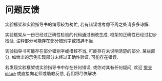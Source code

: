 # 问题反馈

实验框架和实验指导书的编写较为匆忙, 若有错误或考虑不周之处请多多谅解. 

实验框架从一份已经过正确性检验的代码通过删改生成, 框架的正确性已经过初步检验. 注释部分可能存在部分错别字或措辞不当. 

实验指导书可能存在部分错别字或措辞不当, 可能存在未说明清楚的部分. 某些部分, 如给出的示例实现部分未经过正确性验证, 可能存在错误. 

若发现实验框架或实验指导书中存在任何错误, 或你对其有任何疑问, 欢迎 [提交 issue](https://gitee.com/hitsz-cslab/Compiler/issues) 或直接向老师或助教反馈, 我们将尽快解决. 
